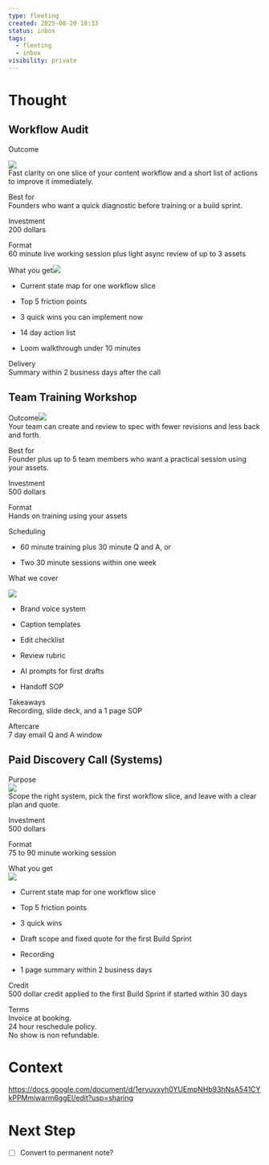 ```yaml
---
type: fleeting
created: 2025-08-20 10:33
status: inbox
tags:
  - fleeting
  - inbox
visibility: private
---
```


<!--
NOTE: This file uses a static date for validation. For new notes, use:
created: 2025-08-20 10:33
-->

# Thought  
## Workflow Audit

Outcome

![](https://lh7-rt.googleusercontent.com/docsz/AD_4nXenNedZ_9fTQCMBcZ8eXLZRfM8pYu2CYquntb9LdbfkPIuMmB6r6Qob5rz8orHPOrq2qi76O1QRGw78Z5ysTndVytZ7cUEcXFaz4KRg6dFw8l9TxlUTx79mZhXKrDUQsmtp2i2C0Q?key=1NJTzZQY52sze9cG5Vu_7Q)  
Fast clarity on one slice of your content workflow and a short list of actions to improve it immediately.

Best for  
Founders who want a quick diagnostic before training or a build sprint.

Investment  
200 dollars

Format  
60 minute live working session plus light async review of up to 3 assets

  
  
  
  
  
  
What you get![](https://lh7-rt.googleusercontent.com/docsz/AD_4nXcMacVtiVJwnEC9WE5HDFBbsbhF-0XWQ9_UHlf6FXh8GaZd6oQzUbi3oJGi_AxYHc2nJyupXDAyGWZC1Pa-sB3_K1VjjWViSu41FrsBIm8SHbYoj3_7tEp1X1qtijCgMuq1ZYdFAw?key=1NJTzZQY52sze9cG5Vu_7Q)

- Current state map for one workflow slice
    
- Top 5 friction points
    
- 3 quick wins you can implement now  
      
    
- 14 day action list
    
- Loom walkthrough under 10 minutes  
      
    

Delivery  
Summary within 2 business days after the call  
  
  

  
  

  
  
  
  

  
  

## Team Training Workshop

  

Outcome![](https://lh7-rt.googleusercontent.com/docsz/AD_4nXcnktb05ythNBiAVLvw7RQVrH0EM1N9GWyUFsXv1Cgm4WbXLiuw30-daCW9GNVEk-TLG62pwwfRVf0nJQqKzBMLKHfFY0JlQj2K86RWezlEYgKvfclnbQz_-5NTl767v2gy7n0C?key=1NJTzZQY52sze9cG5Vu_7Q)  
Your team can create and review to spec with fewer revisions and less back and forth.

Best for  
Founder plus up to 5 team members who want a practical session using your assets.

Investment  
500 dollars

Format  
Hands on training using your assets

Scheduling

- 60 minute training plus 30 minute Q and A, or
    
- Two 30 minute sessions within one week  
      
      
    

What we cover

![](https://lh7-rt.googleusercontent.com/docsz/AD_4nXd4RhpdkAlysVvOoRyjGZoEz9Q1rI2b5y11ub2R5oTCiazGxV7pwCH3JSzDxc04iH4PBAcjRYKZNHaoE8fqA_38d7QiH2krvgiWa2yeKjspr1Qmnz8g6vnaepG8pPsHElrKYNfx?key=1NJTzZQY52sze9cG5Vu_7Q)

- Brand voice system
    
- Caption templates
    
- Edit checklist
    
- Review rubric
    
- AI prompts for first drafts
    
- Handoff SOP
    

Takeaways  
Recording, slide deck, and a 1 page SOP  
  
Aftercare  
7 day email Q and A window

  
  
  

## Paid Discovery Call (Systems)

Purpose  
![](https://lh7-rt.googleusercontent.com/docsz/AD_4nXdrC7XrF8jWR3SJXCtiKxT4fZAm4LBwhjLXE5Lq9oCATLSn-Crdv4098iuQs9-_Nz7C230yG13fAMBfKVstPsyIViLV90TuEFgAUZd8rvt4xPXJhLl41Z1yaCimExZP8oHcWAlQIA?key=1NJTzZQY52sze9cG5Vu_7Q)  
Scope the right system, pick the first workflow slice, and leave with a clear plan and quote.

Investment  
500 dollars

Format  
75 to 90 minute working session

What you get  
![](https://lh7-rt.googleusercontent.com/docsz/AD_4nXfxO16-vVMI_XY2QmawKEbytW4XDZTpiCyQEVrax4sWLD3XqPJHyEYTcaHIj6EXjNnixkgIbd-m2Xpof_jo37W5fnpZ1E6TVw08xVOovPMNDQ5Fp-yj_OwMwongCRdCBuCQBQbW?key=1NJTzZQY52sze9cG5Vu_7Q)

- Current state map for one workflow slice
    
- Top 5 friction points
    
- 3 quick wins
    
- Draft scope and fixed quote for the first Build Sprint
    
- Recording
    
- 1 page summary within 2 business days
    

Credit  
500 dollar credit applied to the first Build Sprint if started within 30 days

Terms  
Invoice at booking.  
24 hour reschedule policy.  
No show is non refundable.





# Context  
https://docs.google.com/document/d/1ervuvxyh0YUEmpNHb93hNsA541CYkPPMmiwarm6ggEI/edit?usp=sharing


# Next Step  
- [ ] Convert to permanent note?
